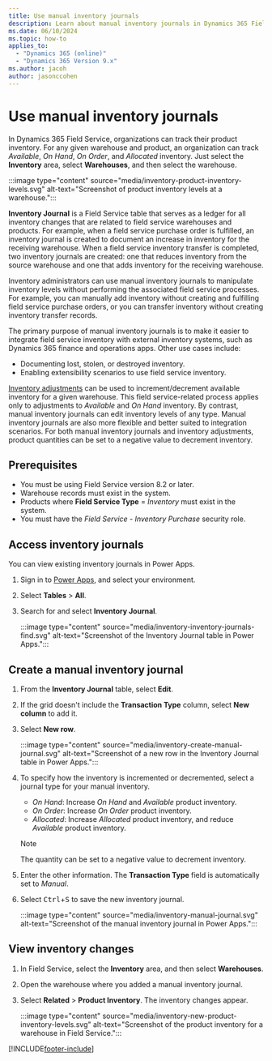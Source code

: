 ```yaml
---
title: Use manual inventory journals
description: Learn about manual inventory journals in Dynamics 365 Field Service.
ms.date: 06/10/2024
ms.topic: how-to
applies_to: 
  - "Dynamics 365 (online)"
  - "Dynamics 365 Version 9.x"
ms.author: jacoh
author: jasonccohen
---
```


# Use manual inventory journals

In Dynamics 365 Field Service, organizations can track their product inventory. For any given warehouse and product, an organization can track *Available*, *On Hand*, *On Order*, and *Allocated* inventory. Just select the **Inventory** area, select **Warehouses**, and then select the warehouse.

:::image type="content" source="media/inventory-product-inventory-levels.svg" alt-text="Screenshot of product inventory levels at a warehouse.":::

**Inventory Journal** is a Field Service table that serves as a ledger for all inventory changes that are related to field service warehouses and products. For example, when a field service purchase order is fulfilled, an inventory journal is created to document an increase in inventory for the receiving warehouse. When a field service inventory transfer is completed, two inventory journals are created: one that reduces inventory from the source warehouse and one that adds inventory for the receiving warehouse.

Inventory administrators can use manual inventory journals to manipulate inventory levels without performing the associated field service processes. For example, you can manually add inventory without creating and fulfilling field service purchase orders, or you can transfer inventory without creating inventory transfer records.

The primary purpose of manual inventory journals is to make it easier to integrate field service inventory with external inventory systems, such as Dynamics 365 finance and operations apps. Other use cases include:

- Documenting lost, stolen, or destroyed inventory.
- Enabling extensibility scenarios to use field service inventory.

[Inventory adjustments](inventory-purchasing-returns-overview.md#inventory-adjustments-and-transfers) can be used to increment/decrement available inventory for a given warehouse. This field service-related process applies only to adjustments to *Available* and *On Hand* inventory. By contrast, manual inventory journals can edit inventory levels of any type. Manual inventory journals are also more flexible and better suited to integration scenarios. For both manual inventory journals and inventory adjustments, product quantities can be set to a negative value to decrement inventory.

## Prerequisites

- You must be using Field Service version 8.2 or later.
- Warehouse records must exist in the system.
- Products where **Field Service Type** = *Inventory* must exist in the system.
- You must have the *Field Service - Inventory Purchase* security role.

## Access inventory journals

You can view existing inventory journals in Power Apps.

1. Sign in to [Power Apps](https://make.powerapps.com/), and select your environment.
1. Select **Tables** > **All**.
1. Search for and select **Inventory Journal**.

    :::image type="content" source="media/inventory-inventory-journals-find.svg" alt-text="Screenshot of the Inventory Journal table in Power Apps.":::

## Create a manual inventory journal

1. From the **Inventory Journal** table, select **Edit**.
1. If the grid doesn't include the **Transaction Type** column, select **New column** to add it.
1. Select **New row**.

    :::image type="content" source="media/inventory-create-manual-journal.svg" alt-text="Screenshot of a new row in the Inventory Journal table in Power Apps.":::

1. To specify how the inventory is incremented or decremented, select a journal type for your manual inventory.

    - *On Hand*: Increase *On Hand* and *Available* product inventory.
    - *On Order*: Increase *On Order* product inventory.
    - *Allocated*: Increase *Allocated* product inventory, and reduce *Available* product inventory.

    > [!NOTE]
    > The quantity can be set to a negative value to decrement inventory.

1. Enter the other information. The **Transaction Type** field is automatically set to *Manual*.
1. Select <kbd>Ctrl</kbd>+<kbd>S</kbd> to save the new inventory journal.

    :::image type="content" source="media/inventory-manual-journal.svg" alt-text="Screenshot of the manual inventory journal in Power Apps.":::

## View inventory changes

1. In Field Service, select the **Inventory** area, and then select **Warehouses**.
1. Open the warehouse where you added a manual inventory journal.
1. Select **Related** > **Product Inventory**. The inventory changes appear.

    :::image type="content" source="media/inventory-new-product-inventory-levels.svg" alt-text="Screenshot of the product inventory for a warehouse in Field Service.":::

[!INCLUDE[footer-include](../includes/footer-banner.md)]
